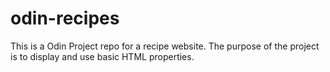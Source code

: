 # odin-recipes

This is a Odin Project repo for a recipe website. The purpose of the project is to display and use basic HTML properties.